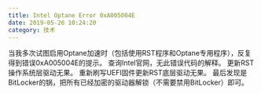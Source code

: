 ```yaml
---
title: Intel Optane Error 0xA005004E
date: 2019-05-26 10:24:20
category: 技术
---
```

当我多次试图启用Optane加速时（包括使用RST程序和Optane专用程序），反复得到错误0xA005004E的提示。
查询Intel官网，无此错误代码的解释。
更新RST操作系统层驱动无果。
重新刷写UEFI固件更新RST底层驱动无果。
最后发现是BitLocker的锅，把所有已经加密的驱动器解锁（不需要禁用BitLocker）即可。